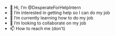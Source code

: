 - 👋 Hi, I’m @DesperateForHelpIntern
- 👀 I’m interested in getting help so I can do my job
- 🌱 I’m currently learning how to do my job
- 💞️ I’m looking to collaborate on my job
- 📫 How to reach me (don't)

<!---
DesperateForHelpIntern/DesperateForHelpIntern is a ✨ special ✨ repository because its `README.md` (this file) appears on your GitHub profile.
You can click the Preview link to take a look at your changes.
--->
